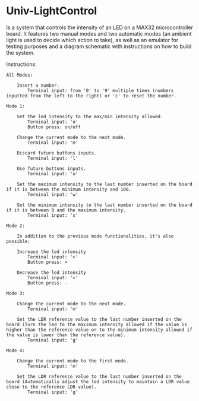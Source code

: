 # Univ-LightControl

Is a system that controls the intensity of an LED on a MAX32 microcontroller board. It features two manual modes and two automatic modes (an ambient light is used to decide which action to take), as well as an emulator for testing purposes and a diagram schematic with instructions on how to build the system.

Instructions:

    All Modes:
    
        Insert a number.
            Terminal input: from '0' to '9' multiple times (numbers inputted from the left to the right) or 'c' to reset the number.

    Mode 1:
    	
        Set the led intensity to the max/min intensity allowed.
            Terminal input: 'o'
            Button press: on/off
    
        Change the current mode to the next mode.
            Terminal input: 'm'

    	Discard future buttons inputs.
            Terminal input: 'l'

    	Use future buttons inputs.
            Terminal input: 'u'

    	Set the maximum intensity to the last number inserted on the board if it is between the minimum intensity and 100.
            Terminal input: 'w'

    	Set the minimum intensity to the last number inserted on the board if it is between 0 and the maximum intensity.
            Terminal input: 's'

    Mode 2:
        
        In addition to the previous mode functionalities, it's also possible:
        
        Increase the led intensity
            Terminal input: '>'
            Button press: +

    	Decrease the led intensity
            Terminal input: '<'
            Button press: -

    Mode 3:

        Change the current mode to the next mode.
            Terminal input: 'm'

    	Set the LDR reference value to the last number inserted on the board (Turn the led to the maximum intensity allowed if the value is higher than the reference value or to the minimum intensity allowed if the value is lower than the reference value).
            Terminal input: 'g'

    Mode 4:
    
        Change the current mode to the first mode.
            Terminal input: 'm'
        
        Set the LDR reference value to the last number inserted on the board (Automatically adjust the led intensity to maintain a LDR value close to the reference LDR value).
            Terminal input: 'g'
